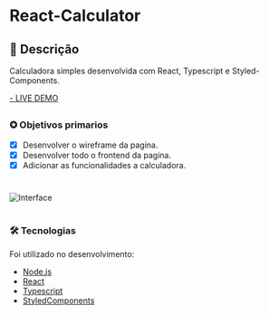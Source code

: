 # React-Calculator
## 📖 Descrição 
<p>Calculadora simples desenvolvida com React, Typescript e Styled-Components. </p>

<a href="https://nonocalculatorreact.netlify.app/" target="_blank">- LIVE DEMO</a>

##

### ✪ Objetivos primarios

- [x] Desenvolver o wireframe da pagina.
- [x] Desenvolver todo o frontend da pagina.
- [x] Adicionar as funcionalidades a calculadora.

#
![Interface](https://i.imgur.com/rzSiDnM.png)
#

### 🛠 Tecnologias

Foi utilizado no desenvolvimento:
- [Node.js](https://nodejs.org/en/)
- [React](https://pt-br.reactjs.org/)
- [Typescript](https://www.typescriptlang.org/)
- [StyledComponents](https://styled-components.com/)

